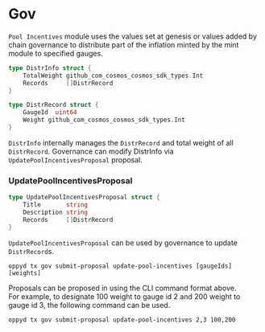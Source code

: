 <!--
order: 3
-->

# Gov

`Pool Incentives` module uses the values set at genesis or values added by chain governance to distribute part of the inflation minted by the mint module to specified gauges.

```go
type DistrInfo struct {
	TotalWeight github_com_cosmos_cosmos_sdk_types.Int 
	Records     []DistrRecord                          
}

type DistrRecord struct {
	GaugeId  uint64                                 
	Weight github_com_cosmos_cosmos_sdk_types.Int 
}
```
`DistrInfo` internally manages the `DistrRecord` and total weight of all `DistrRecord`. Governance can modify DistrInfo via `UpdatePoolIncentivesProposal` proposal.

### UpdatePoolIncentivesProposal
```go
type UpdatePoolIncentivesProposal struct {
	Title       string       
	Description string      
	Records     []DistrRecord 
}
```
`UpdatePoolIncentivesProposal` can be used by governance to update `DistrRecord`s.

```shell
oppyd tx gov submit-proposal update-pool-incentives [gaugeIds] [weights]
```
Proposals can be proposed in using the CLI command format above.  
For example, to designate 100 weight to gauge id 2 and 200 weight to gauge id 3, the following command can be used.

```shell
oppyd tx gov submit-proposal update-pool-incentives 2,3 100,200
```
